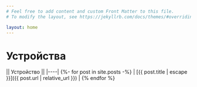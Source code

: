 ```yaml
---
# Feel free to add content and custom Front Matter to this file.
# To modify the layout, see https://jekyllrb.com/docs/themes/#overriding-theme-defaults

layout: home
---
```


# Устройства

|| Устройство ||
|----|
{%- for post in site.posts -%}
| [{{ post.title | escape }}]({{ post.url | relative_url }}) |
{% endfor %}

